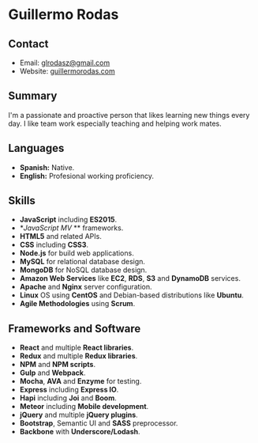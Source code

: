 # Guillermo Rodas

## Contact
* Email: [glrodasz@gmail.com](mailto:glrodasz@gmail.com)
* Website: [guillermorodas.com](guillermorodas.com)

## Summary
I'm a passionate and proactive person that likes learning new things every day. I like team work especially teaching and helping work mates.

## Languages
* **Spanish:** Native.
* **English:** Profesional working proficiency.

## Skills
* **JavaScript** including **ES2015**.
* **JavaScript MV* ** frameworks.
* **HTML5** and related APIs.
* **CSS** including **CSS3**.
* **Node.js** for build web applications.
* **MySQL** for relational database design.
* **MongoDB** for NoSQL database design.
* **Amazon Web Services** like **EC2**, **RDS**, **S3** and **DynamoDB** services.
* **Apache** and **Nginx** server configuration.
* **Linux** OS using **CentOS** and Debian-based distributions like **Ubuntu**.
* **Agile Methodologies** using **Scrum**.

## Frameworks and Software

* **React** and multiple **React libraries**.
* **Redux** and multiple **Redux libraries**.
* **NPM** and **NPM scripts**.
* **Gulp** and **Webpack**.
* **Mocha**, **AVA** and **Enzyme** for testing.
* **Express** including **Express IO**.
* **Hapi** including **Joi** and **Boom**.
* **Meteor** including **Mobile development**.
* **jQuery** and multiple **jQuery plugins**.
* **Bootstrap**, Semantic UI and **SASS** preprocessor.
* **Backbone** with **Underscore/Lodash**.
